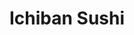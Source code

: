 ---
layout: place
title: Ichiban Sushi
permalink: /ohio/cuyahoga-falls/ichiban-sushi.html
stateAbbr: OH
stateName: Ohio
cityName: Cuyahoga Falls
seo:
  type: restaurant
  links: null
place_id: ChIJf-OZ3o4nMYgRuP9SuyjSfv4
photos:
  - name: >-
      places/ChIJf-OZ3o4nMYgRuP9SuyjSfv4/photos/AeeoHcImt8L74l0Ru_OKWfNzB0Qr0JSLElz5FJ4lDtLtpkTBWRhyuLweyyDIyJED30jmg6M7d2_GpbzUv38E9hvgauTliDhbu_pjULYFnKSc3tdeAghZTEcLgz8cXnIwxFhphkwVIgtEvmApxdQ-6XO6e4JIPRpb1Os_DYSGG6pa7Wfv8pM4HtFreh2rQ-wIiFf_8bCZwL4j1NrfQ8RghRaon4qdKJnk-asoqzR3BHD_pkYLJiGASlBetDuW2eGB-4xUAjDOyWYRu1P8us7mdJdwNv0lgv1gioCHpUBOrDglikbLVg
    widthPx: 1080
    heightPx: 1440
    authorAttributions:
      - displayName: Ichiban Sushi
        uri: https://maps.google.com/maps/contrib/102900369056327068281
        photoUri: >-
          https://lh3.googleusercontent.com/a/ACg8ocJfqznpN-1pNSQWvtodYYWTa9LHNhP-F_LKxXLc0hqKCzi28A=s100-p-k-no-mo
    flagContentUri: >-
      https://www.google.com/local/imagery/report/?cb_client=maps_api_places.places_api&image_key=!1e10!2sAF1QipMWgJa-n3TPOJVSq9Psshhk0C6yglDGIsadvyQ8&hl=en-US
    googleMapsUri: >-
      https://www.google.com/maps/place//data=!3m4!1e2!3m2!1sAF1QipMWgJa-n3TPOJVSq9Psshhk0C6yglDGIsadvyQ8!2e10!4m2!3m1!1s0x8831278ede99e37f:0xfe7ed228bb52ffb8
  - name: >-
      places/ChIJf-OZ3o4nMYgRuP9SuyjSfv4/photos/AeeoHcJAQ2AhdUD1wXQys0hpr6QM510QjaYdQRuyMjZKXONMu8v0a4u8LcfUSCW5YkRiXPlB7owGLX4pzh_ja5Sjc7uX0tUP7whL3T_KxudKSds14J1gbcLZt8SqinMS7J3YycT8ZdLKYU5dVY_Nansn-YoLucOqZamQyBiC6Z8q20LJ8-sF9rzZ0wEVDhfzIu0j9q3dPdBtiogHnRHo-8kDd1E3sgvwTMsttJBjr94YKB2ESDKuDUYAE9aETRXAPUymZ7sW8rjUlFlQ4S6_YBlxJipDR1bpPGzPAm3PH26LR-t2-BUwkE8C8K7l1Gm1Qc9CvM2yC8pPQfjVZjNH1VHJryGZG6cUE4pRbU6QQWRbvNd8m4bNH3n1TuWE3Ei4xW1hiUGhDl0oNgfQR8lFtZ5RlK-ORMllYHpxKcKQ7Aj5JHSUf0gQ
    widthPx: 3600
    heightPx: 4800
    authorAttributions:
      - displayName: Joseph Peters
        uri: https://maps.google.com/maps/contrib/102699057257862225750
        photoUri: >-
          https://lh3.googleusercontent.com/a-/ALV-UjXCAzDs6c_dEFOd1YDinnwYjoqrQzm8k01AkqdxZmz-37WFcznMyA=s100-p-k-no-mo
    flagContentUri: >-
      https://www.google.com/local/imagery/report/?cb_client=maps_api_places.places_api&image_key=!1e10!2sCIHM0ogKEICAgIDxue-imgE&hl=en-US
    googleMapsUri: >-
      https://www.google.com/maps/place//data=!3m4!1e2!3m2!1sCIHM0ogKEICAgIDxue-imgE!2e10!4m2!3m1!1s0x8831278ede99e37f:0xfe7ed228bb52ffb8
  - name: >-
      places/ChIJf-OZ3o4nMYgRuP9SuyjSfv4/photos/AeeoHcKtOtNEbU8fQNeKGke8GC4Uuec51YEjf2xhV8SqN29jAdnjvZdLcdjeZuPN8ZDxUT4tHRRGx2onxFBi6DOWYCnhrTiLIO6B6Ad8O6Panpi-DXBBgjVypfKSkGLscZgWbgIQhZccFnQZ70ef5cCepuxtiNkrx6YMR60Dq9Rj8U25jTj9WHrlr_k8KhmpUcy3Ku6oQjokem45qBsjbGpbOeWXFL8on14VDAYuTAwkrEpgHKNaVmuG61OJdCEnpQ8GCPmD03WYHagsSs366ftXG66u9t56OzlmgNdsHhgZa7WVwC_7K6ZRqAnC01TrtcQOMQ-2v8ttYVKq_5vhuUgknvVR_4uMxAD5QBVad1cur49qxRP8vF6vS7uDRijsMp0HeH7s6JOgaxVsi4_snbC4XR25_WDjThJULG58iXFLx8yUeeCy
    widthPx: 3060
    heightPx: 4080
    authorAttributions:
      - displayName: Whitney
        uri: https://maps.google.com/maps/contrib/117072665356717513496
        photoUri: >-
          https://lh3.googleusercontent.com/a-/ALV-UjVWajHHs0pl-UDvAPIo02ssj1lbv7SVhP1YSaZhDHMm37dRs-i3=s100-p-k-no-mo
    flagContentUri: >-
      https://www.google.com/local/imagery/report/?cb_client=maps_api_places.places_api&image_key=!1e10!2sCIHM0ogKEICAgICf_eeJjgE&hl=en-US
    googleMapsUri: >-
      https://www.google.com/maps/place//data=!3m4!1e2!3m2!1sCIHM0ogKEICAgICf_eeJjgE!2e10!4m2!3m1!1s0x8831278ede99e37f:0xfe7ed228bb52ffb8
  - name: >-
      places/ChIJf-OZ3o4nMYgRuP9SuyjSfv4/photos/AeeoHcLsQK19egU7lhV5OEJdDrlodXxv-YDP2sKC5_8fhyovC-z5jazHbZgYxs9GGkAu8aPYxeyYGeiLn2nveK0rHr5dzKYM5fP7FeO7ty9N_H4L3mhRPL3Fims1_VHTqpfQSA9cSlshZgCTO0OkBJDSVTznnIB5xpjfTIMatRPHcfQ8sS7skpvZM_yUHMycFs_TUblYwUe_ijVgmcVJFFMY9SSjDfU274S4OwAkDwao8UiLDcRUiWNVCZaw8daizQAjTyONby54rwYRVtK1vl7G-PW_zdb5TWvEz8oqR6BTZ08Sd85jmeSQUoK8v1Mons-rFrp2dEQffZ6966gZDcXZ8XpCOs9nVpeAGyONXSu9jvqBp2tx3KRIbe9nG-KK3mnnW-D7LiLFAUC3g62l133wR9pc64zaHkEFR6QboAOE5b40Dg
    widthPx: 2655
    heightPx: 3254
    authorAttributions:
      - displayName: Sydnie Goff
        uri: https://maps.google.com/maps/contrib/100854451356805811856
        photoUri: >-
          https://lh3.googleusercontent.com/a-/ALV-UjXZ4g95tZfFd3y6SHMj81gRQeueg2Q0A9rWjrpFClM3oD3iv6nq=s100-p-k-no-mo
    flagContentUri: >-
      https://www.google.com/local/imagery/report/?cb_client=maps_api_places.places_api&image_key=!1e10!2sCIHM0ogKEICAgIDRwpGSRQ&hl=en-US
    googleMapsUri: >-
      https://www.google.com/maps/place//data=!3m4!1e2!3m2!1sCIHM0ogKEICAgIDRwpGSRQ!2e10!4m2!3m1!1s0x8831278ede99e37f:0xfe7ed228bb52ffb8
  - name: >-
      places/ChIJf-OZ3o4nMYgRuP9SuyjSfv4/photos/AeeoHcJVJkPG4mNaGeY4gMBPT40jRoxMi9K_i5u_yTsgq4V0ST7A1tgtHAsiN3Aj21VMASZsTGBLyudsbSojYYE0r5uBxn9LIJMAOG7lxdqlqNU86V6-X2RwGZmymXU0eIpuYTv_sxeFkWfgZ7jno1UZeDUc6i5LRWu0qUFsLpD_T40Nz55N1CFKxuTT1X52ASfLO59yiZX93zqMOljF33UPvoQWL2EiyiS4mYQUuSWl5MO_URvx7kKNf-0DskIY6rxF0cxNBNyJqbPCeFwlc930z44pyQeyM9HSy5ZEsBt9qjAFzP-6UpDQFfrbnv8F1MGrWanRLnD-f4VLYWbSq2k7bT7FzoL2_mODlOc1CnH4y79S78Zga0vHyjs5s131SgE1iWt1abP5qqVquzTLfmpCnYGVAj5Gxc7azGccSfMIHtDReA
    widthPx: 4032
    heightPx: 3024
    authorAttributions:
      - displayName: Chrissy
        uri: https://maps.google.com/maps/contrib/117727950547621854924
        photoUri: >-
          https://lh3.googleusercontent.com/a-/ALV-UjUO05orERejHUfWNiTA_S7HmNVqjkStuOdWQLJUCkajfu0yymAo4g=s100-p-k-no-mo
    flagContentUri: >-
      https://www.google.com/local/imagery/report/?cb_client=maps_api_places.places_api&image_key=!1e10!2sCIHM0ogKEICAgIC52YXRXQ&hl=en-US
    googleMapsUri: >-
      https://www.google.com/maps/place//data=!3m4!1e2!3m2!1sCIHM0ogKEICAgIC52YXRXQ!2e10!4m2!3m1!1s0x8831278ede99e37f:0xfe7ed228bb52ffb8
  - name: >-
      places/ChIJf-OZ3o4nMYgRuP9SuyjSfv4/photos/AeeoHcJixbLtr64xR4eZOE9nNTsj79mRs8y9WeAT3xfA9B_vB04KiBZ_1OmhR0eh597CW2rQY1cVXkDaK15kXNJTKCIUaRHAq1uwzHA0cWe4m2GLwqA-ha63NSlhzMDdzrc1AHHTEQAO3ZigLGHi0I_kFl6YnAVejiLLDRoICyKtHXU7FQNB7pcq02A5QVRob_OkXfBfvDvbsxhDFztmotbrZ0e580vjnCK02GcChESIfpEKbr80W25av0-NnbwEqxENXfIgG67t1clHBcvhrVVdhjXozI18Kg86mFlxzT6sKHHxxIyEX-hIDQ41D1gUv56dOimRuud3xKBk7oLeOyekO-O9kMq70NOIirg5OQ_YnTJQjL17B6tMVmYE0BLOIfAyXUgMQcjzNMhrDIcjpsIDncqDLbbe83Ax0VHdBH9L9lQvVg
    widthPx: 3024
    heightPx: 4032
    authorAttributions:
      - displayName: Sunny
        uri: https://maps.google.com/maps/contrib/106934378500172462764
        photoUri: >-
          https://lh3.googleusercontent.com/a-/ALV-UjUlmZO0cAMjccFeeAKVuWf60Wezkm0LjsRaEgs0FGi56sfd4dNx=s100-p-k-no-mo
    flagContentUri: >-
      https://www.google.com/local/imagery/report/?cb_client=maps_api_places.places_api&image_key=!1e10!2sCIHM0ogKEICAgIDW356YXg&hl=en-US
    googleMapsUri: >-
      https://www.google.com/maps/place//data=!3m4!1e2!3m2!1sCIHM0ogKEICAgIDW356YXg!2e10!4m2!3m1!1s0x8831278ede99e37f:0xfe7ed228bb52ffb8
  - name: >-
      places/ChIJf-OZ3o4nMYgRuP9SuyjSfv4/photos/AeeoHcJVtoxY7jeSug-mH_kxu2r-MRXefVjJWL3r3nTEcSJb9OHy04oluqhkr6pHLxNfrr4h-wGd9lxrci-wu3K6LXrowIWaxh1UsqdkfJixtOmz8Bal6_LF7zmNYwKTKEVobvpUwcw0H-IDJEwttGlNoXP246rJKnBgRiqNi3LaCa-vBQuQULl7xsA91bQDx3EX9SNUPwvSnAlO0596QlmF5FpDPvoLg8vNhva0ZH6R1lgHD_p-TmRrbiT7l8COkZLopqfWPBYsHP1PYpJUFrdifDGQGGTle9af-ElzI-v1Aeb8jeGeIx9ReyRxVepx9Jl5hIg7ycP-cXfCV1v2oqpiGvc3UPhYlK1lgS0wjJ0RcIHAY9CppWA6IZS9-VKf0hcM_PgZ49N85OqofRkC_AezvTiC-t_vUbY1JRzPLOMe2dqAe1fR
    widthPx: 3000
    heightPx: 4000
    authorAttributions:
      - displayName: y_canggih
        uri: https://maps.google.com/maps/contrib/113318361165093139203
        photoUri: >-
          https://lh3.googleusercontent.com/a-/ALV-UjWRzeX2aEMvbEW4iOn9nOSPvu64YlD7_qZpCuS5rAlNPpPNwKg=s100-p-k-no-mo
    flagContentUri: >-
      https://www.google.com/local/imagery/report/?cb_client=maps_api_places.places_api&image_key=!1e10!2sCIHM0ogKEICAgICd07qViwE&hl=en-US
    googleMapsUri: >-
      https://www.google.com/maps/place//data=!3m4!1e2!3m2!1sCIHM0ogKEICAgICd07qViwE!2e10!4m2!3m1!1s0x8831278ede99e37f:0xfe7ed228bb52ffb8
  - name: >-
      places/ChIJf-OZ3o4nMYgRuP9SuyjSfv4/photos/AeeoHcKPinJpYehmTYBZtKJ-KcRckzEsF4J8gtjMY3JTp58o3EZgSv-sBxnFpYYPTMyUtiF234Skkc-Kui9w7FXUsEd5aU2CzmsG2jIv-Ioynb1HjsMgktzq6drtHCnkvcvMkuRceIIF1Gaf571xg2rQePVGZNoGeKNqIhZtOB53MSUNo5XGXkBT8Vkh8RvwdLgAQkbTn_NPkuqyOJwT1HdtGmR26mbxTyZPsC4-Dh-wmnlkhy3IKgjL2FzU2ef4kdES-ysRHv3v9gva0fJd0SD8Z48Rh75hau4dH0pK8Ov9SfIsOTOxkHLCvM4Hplnb4c1t19MnCW13XXiLQ7ekA6sEUxHlo7F6016FgwMTgODQEi9sd6xmO0pE5idTjQPb3xQ2YatFURyH5ktW0u3yQyURPXMZYzNINPhE-vrwmwBqyRnr7kJk
    widthPx: 2970
    heightPx: 2700
    authorAttributions:
      - displayName: Anthony Johnson
        uri: https://maps.google.com/maps/contrib/113044382537131051721
        photoUri: >-
          https://lh3.googleusercontent.com/a-/ALV-UjVnGjHoZk3DoyRhsAzpyjRj7fVJL9w7-zX6zSIkLbusPZtXWW_UHg=s100-p-k-no-mo
    flagContentUri: >-
      https://www.google.com/local/imagery/report/?cb_client=maps_api_places.places_api&image_key=!1e10!2sCIHM0ogKEICAgIDczcD4nAE&hl=en-US
    googleMapsUri: >-
      https://www.google.com/maps/place//data=!3m4!1e2!3m2!1sCIHM0ogKEICAgIDczcD4nAE!2e10!4m2!3m1!1s0x8831278ede99e37f:0xfe7ed228bb52ffb8
  - name: >-
      places/ChIJf-OZ3o4nMYgRuP9SuyjSfv4/photos/AeeoHcLSRyBx5iU7AIjjkZ1GYf5tNe6gFDDqRe1tePhPWgYabsB84dx6lJaL6taZDVY55Q5Ncw3Ld-YevnGOdni4XsZ1caqLMPzGmtmFQ3DDBV2XTcgttrgshyPfbWx7YLOIytZKGODZLmIydszyPDe6FXZibA13_abn29Q8EtknyhFK8ESdosFAvg7cj1G3CXu54vzAwfEs-Mo2sVafUyZ5uq92Tc7o1phXu4dWyIifEXqOUnh-U2XsFTAMEQ9y7GLZCPalU-ykNYXb4jBgO463wW7joYdRoWi3i-ZcYoL6psMipkDW8Yr4WU22A-PDE-fFeg7TI4yQphHjzL4QUkFgTuk24jkBhv9-bbs0D33ufjN7rp4epzlcgO3OSHoHy8TAWgGsMkbdCIvtWyBOglbOhdPDZ39249fMmqnvA6omEf4
    widthPx: 4000
    heightPx: 3000
    authorAttributions:
      - displayName: Prospers
        uri: https://maps.google.com/maps/contrib/110783908754405465529
        photoUri: >-
          https://lh3.googleusercontent.com/a/ACg8ocK4MepjuuFa2wx2YgdkRxx-wMnmEvjYQ2hGsCcpXXCdzWInHA=s100-p-k-no-mo
    flagContentUri: >-
      https://www.google.com/local/imagery/report/?cb_client=maps_api_places.places_api&image_key=!1e10!2sCIHM0ogKEICAgIDG4tCucw&hl=en-US
    googleMapsUri: >-
      https://www.google.com/maps/place//data=!3m4!1e2!3m2!1sCIHM0ogKEICAgIDG4tCucw!2e10!4m2!3m1!1s0x8831278ede99e37f:0xfe7ed228bb52ffb8
  - name: >-
      places/ChIJf-OZ3o4nMYgRuP9SuyjSfv4/photos/AeeoHcIrPZkn4V9UWX61inwZA_2XiYA9bBsFjb1rMBnpZ5OfbfIcdIUTfC9MTD7VjBZWBtB3Yzea8FKfT7WvsjBhk1d1NCxGXrTEZh4FCfuVQba67OSxwaHTKRRbmeIZZdqNi35vw4MpARpeVavNbQrVH2pIncR7to2manwRkK5KX_7qxB3ED3k7OpLCQt2OY6TZgk51Np0-3piw12nSqs6sz_ZgMsOjdz__yxugDhNWjYes7yKe32qwzFTmrLptULu6XjJQk1bgQOR-OnBfGvrhGJZ7gn4kMN7bd0eTLbwPYg8pbQ2y84YPe3zZILasXBStiaQ0Dk8tLws4jpkWbQvvWwRLsNq_zuJQthfD5h1bDAG_zDpEjV4blFIMnIB3Hqw6cMUn4sOggM5dEXf2OJCoBsPEFcUhIMLaaQQdWlgWl4hOeUJw
    widthPx: 4032
    heightPx: 1908
    authorAttributions:
      - displayName: Chris Cain
        uri: https://maps.google.com/maps/contrib/116634349940744340465
        photoUri: >-
          https://lh3.googleusercontent.com/a-/ALV-UjWuAEG55VBgmoPTtkJONOMj18JX5GpRAPnfBCUwYCkHmTdFUhUtQg=s100-p-k-no-mo
    flagContentUri: >-
      https://www.google.com/local/imagery/report/?cb_client=maps_api_places.places_api&image_key=!1e10!2sCIHM0ogKEICAgICazpbg5gE&hl=en-US
    googleMapsUri: >-
      https://www.google.com/maps/place//data=!3m4!1e2!3m2!1sCIHM0ogKEICAgICazpbg5gE!2e10!4m2!3m1!1s0x8831278ede99e37f:0xfe7ed228bb52ffb8
address: 1969 State Rd, Cuyahoga Falls, OH 44223, USA
street: 1969 State Rd
city: Cuyahoga Falls
state: OH
zip: '44223'
country: USA
neighborhood: null
latitude: '41.134307'
longitude: '-81.508085'
accessibility_options:
  wheelchairAccessibleParking: true
  wheelchairAccessibleEntrance: true
  wheelchairAccessibleRestroom: true
  wheelchairAccessibleSeating: true
business_status: OPERATIONAL
name: Ichiban Sushi
google_maps_links:
  directionsUri: >-
    https://www.google.com/maps/dir//''/data=!4m7!4m6!1m1!4e2!1m2!1m1!1s0x8831278ede99e37f:0xfe7ed228bb52ffb8!3e0
  placeUri: https://maps.google.com/?cid=18338325805082542008
  writeAReviewUri: >-
    https://www.google.com/maps/place//data=!4m3!3m2!1s0x8831278ede99e37f:0xfe7ed228bb52ffb8!12e1
  reviewsUri: >-
    https://www.google.com/maps/place//data=!4m4!3m3!1s0x8831278ede99e37f:0xfe7ed228bb52ffb8!9m1!1b1
  photosUri: >-
    https://www.google.com/maps/place//data=!4m3!3m2!1s0x8831278ede99e37f:0xfe7ed228bb52ffb8!10e5
primary_type: Restaurant
opening_hours: null
secondary_opening_hours: null
phone: null
price_level: null
price_range: null
rating: null
rating_count: 0
website: null
description: >-
  Discover Ichiban Sushi in Cuyahoga Falls, OH$$$Nestled in Cuyahoga Falls, OH,
  Ichiban Sushi stands out as a welcoming spot for enjoying authentic Japanese
  flavors in a relaxed setting. This restaurant highlights fresh, expertly
  prepared sushi and other Asian-inspired dishes, making it an ideal choice for
  casual meals that satisfy cravings for high-quality seafood options. With
  thoughtful accessibility features like wheelchair-friendly parking, entrances,
  and seating, it ensures a comfortable experience for everyone visiting. The
  atmosphere emphasizes simplicity and convenience, perfect for those seeking
  reliable dining near local hotspots, including top-rated sushi destinations in
  the area.
generative_summary: >-
  Discover Ichiban Sushi in Cuyahoga Falls, OH$$$Nestled in Cuyahoga Falls, OH,
  Ichiban Sushi stands out as a welcoming spot for enjoying authentic Japanese
  flavors in a relaxed setting. This restaurant highlights fresh, expertly
  prepared sushi and other Asian-inspired dishes, making it an ideal choice for
  casual meals that satisfy cravings for high-quality seafood options. With
  thoughtful accessibility features like wheelchair-friendly parking, entrances,
  and seating, it ensures a comfortable experience for everyone visiting. The
  atmosphere emphasizes simplicity and convenience, perfect for those seeking
  reliable dining near local hotspots, including top-rated sushi destinations in
  the area.
generative_disclosure: Summarized by AI using the Grok-3-Mini model.
reviews: null
review_summary: >-
  Insights from Customer Experiences$$$Folks exploring sushi spots around
  Cuyahoga Falls often highlight the fresh ingredients and tasty rolls as
  standout features, creating a go-to vibe for everyday diners. Many appreciate
  the straightforward service that keeps things easy and enjoyable, especially
  when you're in the mood for something light and flavorful. While some note
  it's a solid pick for quick lunches or family outings, others mention the
  welcoming feel makes it worth returning to for variety in Japanese-style eats.
  Overall, it's frequently recommended as a dependable option for anyone hunting
  for "sushi near me," with positive nods to its approachable atmosphere that
  keeps the experience feeling genuine and satisfying.
review_disclosure: Summarized by AI using the Grok-3-Mini model.
parking_options: null
payment_options: null
allow_dogs: null
curbside_pickup: null
delivery: null
dine_in: null
good_for_children: null
good_for_groups: null
good_for_sports: null
live_music: null
menu_for_children: null
outdoor_seating: null
reservable: null
restroom: null
serves_beer: null
serves_breakfast: null
serves_brunch: null
serves_cocktails: null
serves_coffee: null
serves_dinner: null
serves_dessert: null
serves_lunch: null
serves_vegetarian_food: null
serves_wine: null
takeout: null
update_category: pro
places_description: null

---